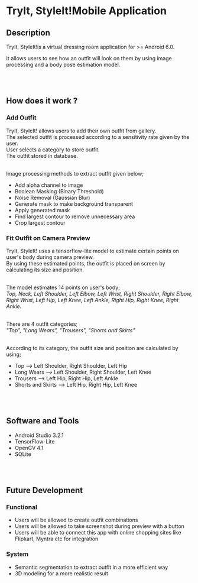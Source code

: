 # TryIt, StyleIt!Mobile Application

## Description
TryIt, StyleIt!is a virtual dressing room application for >= Android 6.0.

It allows users to see how an outfit will look on them by using image processing and a body pose estimation model.

<br/><br/>
## How does it work ?
### Add Outfit
TryIt, StyleIt! allows users to add their own outfit from gallery.<br/>
The selected outfit is processed according to a sensitivity rate given by the user.<br/>
User selects a category to store outfit.<br/>
The outfit stored in database.<br/><br/>

Image processing methods to extract outfit given below;
  * Add alpha channel to image
  * Boolean Masking (Binary Threshold)
  * Noise Removal (Gaussian Blur)
  * Generate mask to make background transparent
  * Apply generated mask
  * Find largest contour to remove unnecessary area
  * Crop largest contour

### Fit Outfit on Camera Preview
TryIt, StyleIt!  uses a tensorflow-lite model to estimate certain points on user's body during camera preview.<br/> 
By using these estimated points, the outfit is placed on screen by calculating its size and position.<br/><br/>


The model estimates 14 points on user's body;<br/> 
_Top, Neck, Left Shoulder, Left Elbow, Left Wrist, Right Shoulder, Right Elbow, Right Wrist, Left Hip, Left Knee, Left Ankle, Right Hip, Right Knee, Right Ankle._<br/><br/>


There are 4 outfit categories;<br/>
_"Top", "Long Wears", "Trousers", "Shorts and Skirts"_
<br/><br/>

According to its category, the outfit size and position are calculated by using;<br/>
* Top --> Left Shoulder, Right Shoulder, Left Hip
* Long Wears --> Left Shoulder, Right Shoulder, Left Knee
* Trousers --> Left Hip, Right Hip, Left Ankle
* Shorts and Skirts --> Left Hip, Right Hip, Left Knee


<br/><br/>
## Software and Tools
* Android Studio 3.2.1
* TensorFlow-Lite
* OpenCV 4.1
* SQLite


<br/><br/>
## Future Development
  ### Functional
  * Users will be allowed to create outfit combinations
  * Users will be allowed to take screenshot during preview with a button
  * Users will be able to connect this app with online shopping sites like Flipkart, Myntra etc for integration

  ### System
  * Semantic segmentation to extract outfit in a more efficient way
  * 3D modeling for a more realistic result
